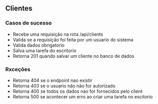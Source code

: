 ## Clientes

### Casos de sucesso

- Recebe uma requisição na rota /api/clients
- Valida se a requisição foi feita por um usuario do sistema
- Valida dados obrigatorio
- Salva uma tarefa do escritorio
- Retorna 201 quando salvar um cliente no banco de dados

### Rxceções

- Retorna 404 se o endpoint nao existir
- Retorna 403 se o usuario não não for autorizado
- Retorna 400 se todos os dados nao for fornecidos pelo client
- Retorna 500 se acontecer um erro ao criar uma tarefa no escitorio